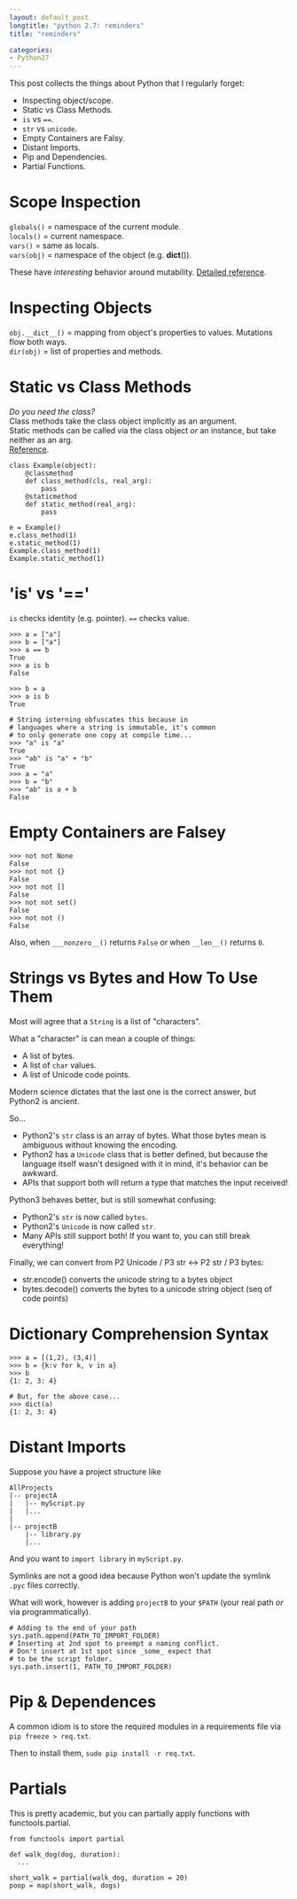 ```yaml
---
layout: default_post
longtitle: "python 2.7: reminders"
title: "reminders"

categories:
- Python27
---
```



This post collects the things about Python that I regularly forget:

  * Inspecting object/scope.  
  * Static vs Class Methods.  
  * `is` vs `==`.
  * `str` vs `unicode`.
  * Empty Containers are Falsy.
  * Distant Imports.
  * Pip and Dependencies.
  * Partial Functions.


<!--more-->


Scope Inspection
==============
`globals()` = namespace of the current module.  
`locals()` = current namespace.  
`vars()` = same as locals.  
`vars(obj)` = namespace of the object (e.g. __dict__()).  

These have _interesting_ behavior around mutability. [Detailed reference](http://stackoverflow.com/questions/7969949/whats-the-difference-between-globals-locals-and-vars).  


Inspecting Objects
================
`obj.__dict__()` = mapping from object's properties to values. Mutations flow both ways.  
`dir(obj)` = list of properties and methods.  


Static vs Class Methods
==============
_Do you need the class?_  
Class methods take the class object implicitly as an argument.  
Static methods can be called via the class object _or_ an instance, but take neither as an arg.  
[Reference](http://stackoverflow.com/questions/136097/what-is-the-difference-between-staticmethod-and-classmethod-in-python).

```
class Example(object):
    @classmethod
    def class_method(cls, real_arg):
        pass
    @staticmethod
    def static_method(real_arg):
        pass

e = Example()
e.class_method(1)
e.static_method(1)
Example.class_method(1)
Example.static_method(1)
```


'is' vs '=='
===============
`is` checks identity (e.g. pointer). `==` checks value.  

```
>>> a = ["a"]
>>> b = ["a"]
>>> a == b
True
>>> a is b
False

>>> b = a
>>> a is b
True

# String interning obfuscates this because in
# languages where a string is immutable, it's common
# to only generate one copy at compile time...
>>> "a" is "a"
True
>>> "ab" is "a" + "b"
True
>>> a = "a"
>>> b = "b"
>>> "ab" is a + b
False
```


Empty Containers are Falsey
===============
```
>>> not not None
False
>>> not not {}
False
>>> not not []
False
>>> not not set()
False
>>> not not ()
False
```
Also, when `___nonzero__()` returns `False` or when `__len__()` returns `0`.


Strings vs Bytes and How To Use Them
==================
Most will agree that a `String` is a list of "characters".  

What a "character" is can mean a couple of things:

  * A list of bytes.
  * A list of `char` values.
  * A list of Unicode code points.

Modern science dictates that the last one is the correct answer, but Python2 is ancient.  

So...

  * Python2's `str` class is an array of bytes. What those bytes mean is ambiguous without knowing the encoding.  
  * Python2 has a `Unicode` class that is better defined, but because the language itself wasn't designed with it in mind, it's behavior can be awkward.  
  * APIs that support both will return a type that matches the input received!  

Python3 behaves better, but is still somewhat confusing:  

  * Python2's `str` is now called `bytes`.  
  * Python2's `Unicode` is now called `str`.  
  * Many APIs still support both! If you want to, you can still break everything!  

Finally, we can convert from P2 Unicode / P3 str <-> P2 str / P3 bytes:  

  * str.encode() converts the unicode string to a bytes object
  * bytes.decode() converts the bytes to a unicode string object (seq of code points)


Dictionary Comprehension Syntax
===============
```
>>> a = [(1,2), (3,4)]
>>> b = {k:v for k, v in a}
>>> b
{1: 2, 3: 4}

# But, for the above case...
>>> dict(a)
{1: 2, 3: 4}
```


Distant Imports
===============
Suppose you have a project structure like

```
AllProjects
|-- projectA
|   |-- myScript.py
|   |...
|
|-- projectB
    |-- library.py
    |...
```
And you want to `import library` in `myScript.py`.  

Symlinks are not a good idea because Python won't update the symlink `.pyc` files correctly.

What will work, however is adding `projectB` to your `$PATH` (your real path _or_ via programmatically).

```
# Adding to the end of your path
sys.path.append(PATH_TO_IMPORT_FOLDER)
# Inserting at 2nd spot to preempt a naming conflict.
# Don't insert at 1st spot since _some_ expect that
# to be the script folder.
sys.path.insert(1, PATH_TO_IMPORT_FOLDER)
```


Pip & Dependences
===============
A common idiom is to store the required modules in a requirements file via `pip freeze > req.txt`.  

Then to install them, `sudo pip install -r req.txt`.


Partials
================
This is pretty academic, but you can partially apply functions with functools.partial.

```
from functools import partial

def walk_dog(dog, duration):
  ...

short_walk = partial(walk_dog, duration = 20)
poop = map(short_walk, dogs)
```